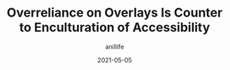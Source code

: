 ---
author: anillife
date: 2021-05-05
layout: post.njk
publisher: nfb_voice
tags:
  - accessibility
  - design
target_url: https://nfb.org/images/nfb/publications/bm/bm21/bm2105/bm210510.htm
title: Overreliance on Overlays Is Counter to Enculturation of Accessibility
---